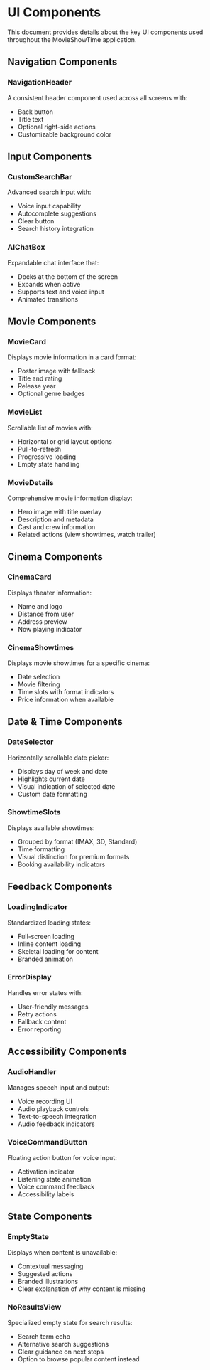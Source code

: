 # UI Components

This document provides details about the key UI components used throughout the MovieShowTime application.

## Navigation Components

### NavigationHeader
A consistent header component used across all screens with:
- Back button
- Title text
- Optional right-side actions
- Customizable background color

## Input Components

### CustomSearchBar
Advanced search input with:
- Voice input capability
- Autocomplete suggestions
- Clear button
- Search history integration

### AIChatBox
Expandable chat interface that:
- Docks at the bottom of the screen
- Expands when active
- Supports text and voice input
- Animated transitions

## Movie Components

### MovieCard
Displays movie information in a card format:
- Poster image with fallback
- Title and rating
- Release year
- Optional genre badges

### MovieList
Scrollable list of movies with:
- Horizontal or grid layout options
- Pull-to-refresh
- Progressive loading
- Empty state handling

### MovieDetails
Comprehensive movie information display:
- Hero image with title overlay
- Description and metadata
- Cast and crew information
- Related actions (view showtimes, watch trailer)

## Cinema Components

### CinemaCard
Displays theater information:
- Name and logo
- Distance from user
- Address preview
- Now playing indicator

### CinemaShowtimes
Displays movie showtimes for a specific cinema:
- Date selection
- Movie filtering
- Time slots with format indicators
- Price information when available

## Date & Time Components

### DateSelector
Horizontally scrollable date picker:
- Displays day of week and date
- Highlights current date
- Visual indication of selected date
- Custom date formatting

### ShowtimeSlots
Displays available showtimes:
- Grouped by format (IMAX, 3D, Standard)
- Time formatting
- Visual distinction for premium formats
- Booking availability indicators

## Feedback Components

### LoadingIndicator
Standardized loading states:
- Full-screen loading
- Inline content loading
- Skeletal loading for content
- Branded animation

### ErrorDisplay
Handles error states with:
- User-friendly messages
- Retry actions
- Fallback content
- Error reporting

## Accessibility Components

### AudioHandler
Manages speech input and output:
- Voice recording UI
- Audio playback controls
- Text-to-speech integration
- Audio feedback indicators

### VoiceCommandButton
Floating action button for voice input:
- Activation indicator
- Listening state animation
- Voice command feedback
- Accessibility labels

## State Components

### EmptyState
Displays when content is unavailable:
- Contextual messaging
- Suggested actions
- Branded illustrations
- Clear explanation of why content is missing

### NoResultsView
Specialized empty state for search results:
- Search term echo
- Alternative search suggestions
- Clear guidance on next steps
- Option to browse popular content instead 